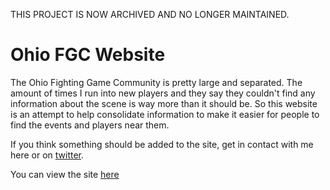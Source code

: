 THIS PROJECT IS NOW ARCHIVED AND NO LONGER MAINTAINED.

# Ohio FGC Website

The Ohio Fighting Game Community is pretty large and separated.  The amount of times I run into new players and they say they couldn't find any information about the scene is way more than it should be.  So this website is an attempt to help consolidate information to make it easier for people to find the events and players near them.

If you think something should be added to the site, get in contact with me here or on [twitter](https://twitter.com/codecory).

You can view the site [here](https://ohiofgc.com)
